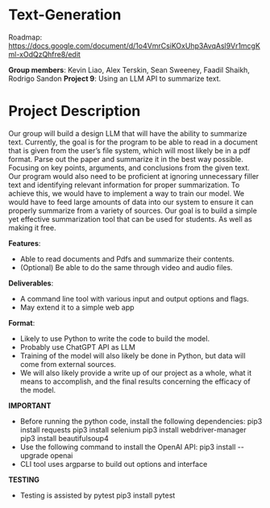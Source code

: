 # Text-Generation

Roadmap: https://docs.google.com/document/d/1o4VmrCsiKOxUhp3AvqAsl9Vr1mcgKml-xOdQzQhfre8/edit

**Group members**: Kevin Liao, Alex Terskin, Sean Sweeney, Faadil Shaikh, Rodrigo Sandon
**Project 9**: Using an LLM API to summarize text.

# Project Description
Our group will build a design LLM that will have the ability to summarize text.
Currently, the goal is for the program to be able to read in a document that is given from the
user’s file system, which will most likely be in a pdf format. Parse out the paper and summarize
it in the best way possible. Focusing on key points, arguments, and conclusions from the given
text. Our program would also need to be proficient at ignoring unnecessary filler text and
identifying relevant information for proper summarization. To achieve this, we would have to
implement a way to train our model. We would have to feed large amounts of data into our
system to ensure it can properly summarize from a variety of sources. Our goal is to build a
simple yet effective summarization tool that can be used for students. As well as making it free.

**Features**:
- Able to read documents and Pdfs and summarize their contents.
- (Optional) Be able to do the same through video and audio files.

**Deliverables**:
- A command line tool with various input and output options and flags.
- May extend it to a simple web app

**Format**:
- Likely to use Python to write the code to build the model.
- Probably use ChatGPT API as LLM
- Training of the model will also likely be done in Python, but data will come from external
sources.
- We will also likely provide a write up of our project as a whole, what it means to
accomplish, and the final results concerning the efficacy of the model.

**IMPORTANT**
- Before running the python code, install the following dependencies:
    pip3 install requests
    pip3 install selenium
    pip3 install webdriver-manager
    pip3 install beautifulsoup4
- Use the following command to install the OpenAI API: 
    pip3 install --upgrade openai
- CLI tool uses argparse to build out options and interface

**TESTING**
- Testing is assisted by pytest
    pip3 install pytest
    
